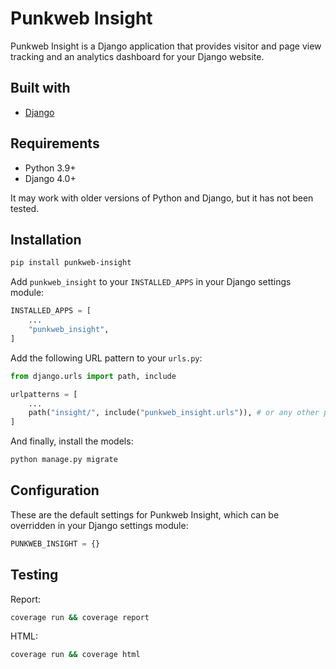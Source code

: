# Punkweb Insight

Punkweb Insight is a Django application that provides visitor and page view tracking and an analytics dashboard for your Django website.

## Built with

- [Django](https://www.djangoproject.com/)

## Requirements

- Python 3.9+
- Django 4.0+

It may work with older versions of Python and Django, but it has not been tested.

## Installation

```bash
pip install punkweb-insight
```

Add `punkweb_insight` to your `INSTALLED_APPS` in your Django settings module:

```python
INSTALLED_APPS = [
    ...
    "punkweb_insight",
]
```

Add the following URL pattern to your `urls.py`:

```python
from django.urls import path, include

urlpatterns = [
    ...
    path("insight/", include("punkweb_insight.urls")), # or any other path you want
]
```

And finally, install the models:

```bash
python manage.py migrate
```

## Configuration

These are the default settings for Punkweb Insight, which can be overridden in your Django settings module:

```python
PUNKWEB_INSIGHT = {}
```

## Testing

Report:

```bash
coverage run && coverage report
```

HTML:

```bash
coverage run && coverage html
```
